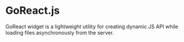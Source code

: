 GoReact.js
===

GoReact widget is a lightweight utility for creating dynamic JS API while loading files asynchronously from the server.
